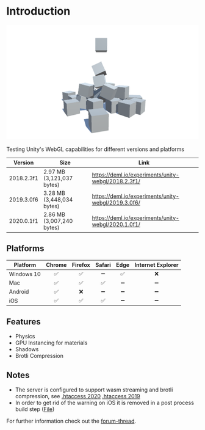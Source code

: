 # Introduction

![Preview](./preview.png)

Testing Unity's WebGL capabilities for different versions and platforms

Version | Size | Link
--- | --- | ---
2018.2.3f1 | 2.97 MB (3,121,037 bytes) | https://deml.io/experiments/unity-webgl/2018.2.3f1/
2019.3.0f6 | 3.28 MB (3,448,034 bytes) | https://deml.io/experiments/unity-webgl/2019.3.0f6/
2020.0.1f1 | 2.86 MB (3,007,240 bytes) | https://deml.io/experiments/unity-webgl/2020.1.0f1/

## Platforms

| Platform   | Chrome | Firefox | Safari | Edge | Internet Explorer |
| ---------- | :----: | :-----: | :----: | :--: | :---------------: |
| Windows 10 |   ✅    |    ✅    |   ➖    |  ✅   |         ❌         |
| Mac        |   ✅    |    ✅    |   ✅    |  ➖   |         ➖         |
| Android    |   ✅    |    ❌    |   ➖    |  ➖   |         ➖         |
| iOS        |   ✅    |    ✅    |   ✅    |  ➖   |         ➖         |

## Features

* Physics
* GPU Instancing for materials
* Shadows
* Brotli Compression

## Notes

* The server is configured to support wasm streaming and brotli compression, see [.htaccess 2020](./Configuration/2020/.htaccess)  [.htaccess 2019](./Configuration/2019/.htaccess)
* In order to get rid of the warning on iOS it is removed in a post process build step ([File](./Assets/Scripts/Editor/RemoveMobileSupportWarningWebBuild.cs))

For further information check out the [forum-thread](https://forum.unity.com/threads/webgl-builds-for-mobile.545877/).
